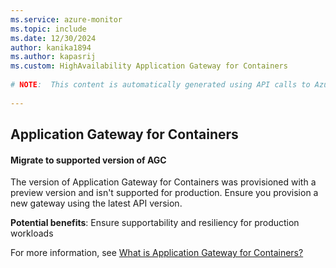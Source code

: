```yaml
---
ms.service: azure-monitor
ms.topic: include
ms.date: 12/30/2024
author: kanika1894
ms.author: kapasrij
ms.custom: HighAvailability Application Gateway for Containers
  
# NOTE:  This content is automatically generated using API calls to Azure. Any edits made on these files will be overwritten in the next run of the script. 
  
---
```

  
## Application Gateway for Containers  
  
<!--db83b3d4-96e5-4cfe-b736-b3280cadd163_begin-->

#### Migrate to supported version of AGC  
  
The version of Application Gateway for Containers was provisioned with a preview version and isn't supported for production. Ensure you provision a new gateway using the latest API version.  
  
**Potential benefits**: Ensure supportability and resiliency for production workloads  

For more information, see [What is Application Gateway for Containers?](https://aka.ms/appgwcontainers/docs)  

<!--db83b3d4-96e5-4cfe-b736-b3280cadd163_end-->

<!--articleBody-->
